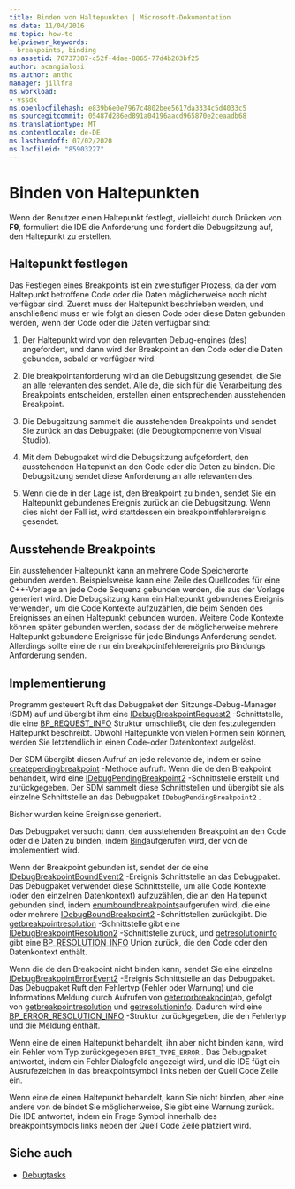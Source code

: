 ```yaml
---
title: Binden von Haltepunkten | Microsoft-Dokumentation
ms.date: 11/04/2016
ms.topic: how-to
helpviewer_keywords:
- breakpoints, binding
ms.assetid: 70737387-c52f-4dae-8865-77d4b203bf25
author: acangialosi
ms.author: anthc
manager: jillfra
ms.workload:
- vssdk
ms.openlocfilehash: e839b6e0e7967c4802bee5617da3334c5d4033c5
ms.sourcegitcommit: 05487d286ed891a04196aacd965870e2ceaadb68
ms.translationtype: MT
ms.contentlocale: de-DE
ms.lasthandoff: 07/02/2020
ms.locfileid: "85903227"
---
```

# <a name="bind-breakpoints"></a>Binden von Haltepunkten
Wenn der Benutzer einen Haltepunkt festlegt, vielleicht durch Drücken von **F9**, formuliert die IDE die Anforderung und fordert die Debugsitzung auf, den Haltepunkt zu erstellen.

## <a name="set-a-breakpoint"></a>Haltepunkt festlegen
 Das Festlegen eines Breakpoints ist ein zweistufiger Prozess, da der vom Haltepunkt betroffene Code oder die Daten möglicherweise noch nicht verfügbar sind. Zuerst muss der Haltepunkt beschrieben werden, und anschließend muss er wie folgt an diesen Code oder diese Daten gebunden werden, wenn der Code oder die Daten verfügbar sind:

1. Der Haltepunkt wird von den relevanten Debug-engines (des) angefordert, und dann wird der Breakpoint an den Code oder die Daten gebunden, sobald er verfügbar wird.

2. Die breakpointanforderung wird an die Debugsitzung gesendet, die Sie an alle relevanten des sendet. Alle de, die sich für die Verarbeitung des Breakpoints entscheiden, erstellen einen entsprechenden ausstehenden Breakpoint.

3. Die Debugsitzung sammelt die ausstehenden Breakpoints und sendet Sie zurück an das Debugpaket (die Debugkomponente von Visual Studio).

4. Mit dem Debugpaket wird die Debugsitzung aufgefordert, den ausstehenden Haltepunkt an den Code oder die Daten zu binden. Die Debugsitzung sendet diese Anforderung an alle relevanten des.

5. Wenn die de in der Lage ist, den Breakpoint zu binden, sendet Sie ein Haltepunkt gebundenes Ereignis zurück an die Debugsitzung. Wenn dies nicht der Fall ist, wird stattdessen ein breakpointfehlerereignis gesendet.

## <a name="pending-breakpoints"></a>Ausstehende Breakpoints
 Ein ausstehender Haltepunkt kann an mehrere Code Speicherorte gebunden werden. Beispielsweise kann eine Zeile des Quellcodes für eine C++-Vorlage an jede Code Sequenz gebunden werden, die aus der Vorlage generiert wird. Die Debugsitzung kann ein Haltepunkt gebundenes Ereignis verwenden, um die Code Kontexte aufzuzählen, die beim Senden des Ereignisses an einen Haltepunkt gebunden wurden. Weitere Code Kontexte können später gebunden werden, sodass der de möglicherweise mehrere Haltepunkt gebundene Ereignisse für jede Bindungs Anforderung sendet. Allerdings sollte eine de nur ein breakpointfehlerereignis pro Bindungs Anforderung senden.

## <a name="implementation"></a>Implementierung
 Programm gesteuert Ruft das Debugpaket den Sitzungs-Debug-Manager (SDM) auf und übergibt ihm eine [IDebugBreakpointRequest2](../../extensibility/debugger/reference/idebugbreakpointrequest2.md) -Schnittstelle, die eine [BP_REQUEST_INFO](../../extensibility/debugger/reference/bp-request-info.md) Struktur umschließt, die den festzulegenden Haltepunkt beschreibt. Obwohl Haltepunkte von vielen Formen sein können, werden Sie letztendlich in einen Code-oder Datenkontext aufgelöst.

 Der SDM übergibt diesen Aufruf an jede relevante de, indem er seine [createperdingbreakpoint](../../extensibility/debugger/reference/idebugengine2-creatependingbreakpoint.md) -Methode aufruft. Wenn die de den Breakpoint behandelt, wird eine [IDebugPendingBreakpoint2](../../extensibility/debugger/reference/idebugpendingbreakpoint2.md) -Schnittstelle erstellt und zurückgegeben. Der SDM sammelt diese Schnittstellen und übergibt sie als einzelne Schnittstelle an das Debugpaket `IDebugPendingBreakpoint2` .

 Bisher wurden keine Ereignisse generiert.

 Das Debugpaket versucht dann, den ausstehenden Breakpoint an den Code oder die Daten zu binden, indem [Bind](../../extensibility/debugger/reference/idebugpendingbreakpoint2-bind.md)aufgerufen wird, der von de implementiert wird.

 Wenn der Breakpoint gebunden ist, sendet der de eine [IDebugBreakpointBoundEvent2](../../extensibility/debugger/reference/idebugbreakpointboundevent2.md) -Ereignis Schnittstelle an das Debugpaket. Das Debugpaket verwendet diese Schnittstelle, um alle Code Kontexte (oder den einzelnen Datenkontext) aufzuzählen, die an den Haltepunkt gebunden sind, indem [enumboundbreakpoints](../../extensibility/debugger/reference/idebugbreakpointboundevent2-enumboundbreakpoints.md)aufgerufen wird, die eine oder mehrere [IDebugBoundBreakpoint2](../../extensibility/debugger/reference/idebugboundbreakpoint2.md) -Schnittstellen zurückgibt. Die [getbreakpointresolution](../../extensibility/debugger/reference/idebugboundbreakpoint2-getbreakpointresolution.md) -Schnittstelle gibt eine [IDebugBreakpointResolution2](../../extensibility/debugger/reference/idebugbreakpointresolution2.md) -Schnittstelle zurück, und [getresolutioninfo](../../extensibility/debugger/reference/idebugbreakpointresolution2-getresolutioninfo.md) gibt eine [BP_RESOLUTION_INFO](../../extensibility/debugger/reference/bp-resolution-info.md) Union zurück, die den Code oder den Datenkontext enthält.

 Wenn die de den Breakpoint nicht binden kann, sendet Sie eine einzelne [IDebugBreakpointErrorEvent2](../../extensibility/debugger/reference/idebugbreakpointerrorevent2.md) -Ereignis Schnittstelle an das Debugpaket. Das Debugpaket Ruft den Fehlertyp (Fehler oder Warnung) und die Informations Meldung durch Aufrufen von [geterrorbreakpoint](../../extensibility/debugger/reference/idebugbreakpointerrorevent2-geterrorbreakpoint.md)ab, gefolgt von [getbreakpointresolution](../../extensibility/debugger/reference/idebugerrorbreakpoint2-getbreakpointresolution.md) und [getresolutioninfo](../../extensibility/debugger/reference/idebugerrorbreakpointresolution2-getresolutioninfo.md). Dadurch wird eine [BP_ERROR_RESOLUTION_INFO](../../extensibility/debugger/reference/bp-error-resolution-info.md) -Struktur zurückgegeben, die den Fehlertyp und die Meldung enthält.

 Wenn eine de einen Haltepunkt behandelt, ihn aber nicht binden kann, wird ein Fehler vom Typ zurückgegeben `BPET_TYPE_ERROR` . Das Debugpaket antwortet, indem ein Fehler Dialogfeld angezeigt wird, und die IDE fügt ein Ausrufezeichen in das breakpointsymbol links neben der Quell Code Zeile ein.

 Wenn eine de einen Haltepunkt behandelt, kann Sie nicht binden, aber eine andere von de bindet Sie möglicherweise, Sie gibt eine Warnung zurück. Die IDE antwortet, indem ein Frage Symbol innerhalb des breakpointsymbols links neben der Quell Code Zeile platziert wird.

## <a name="see-also"></a>Siehe auch
- [Debugtasks](../../extensibility/debugger/debugging-tasks.md)

